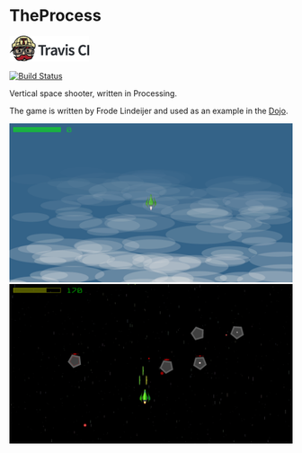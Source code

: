 # TheProcess

[![Travis CI logo](TravisCI.png)](https://travis-ci.org)

[![Build Status](https://travis-ci.org/richelbilderbeek/TheProcess.svg?branch=master)](https://travis-ci.org/richelbilderbeek/TheProcess)

Vertical space shooter, written in Processing.

The game is written by Frode Lindeijer and used as an example in the [Dojo](https://github.com/richelbilderbeek/Dojo).

![Screenshot of TheProcess v1.1](Screenshots/TheProcess_1_2.png)
![Screenshot of TheProcess v1.1](Screenshots/TheProcess_1_1.png)